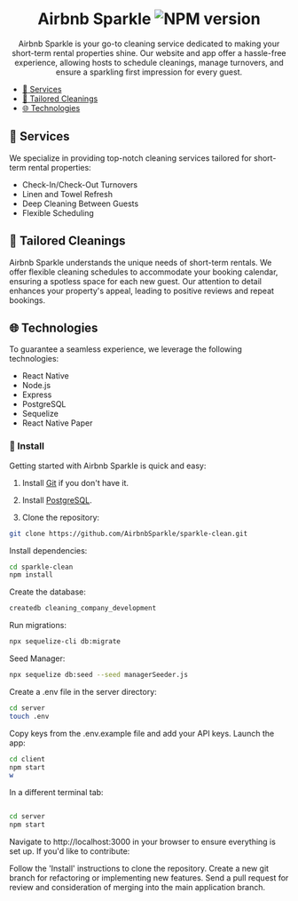 <div align="center">

# Airbnb Sparkle ![NPM version](https://img.shields.io/badge/npm-v18.17.0-blue)

Airbnb Sparkle is your go-to cleaning service dedicated to making your short-term rental properties shine. Our website and app offer a hassle-free experience, allowing hosts to schedule cleanings, manage turnovers, and ensure a sparkling first impression for every guest.

</div>
<div align="left">

- [🌟 Services](#-services)
- [🧹 Tailored Cleanings](#-tailored-cleanings)
- [🌐 Technologies](#-technologies)

## 🌟 Services

We specialize in providing top-notch cleaning services tailored for short-term rental properties:

- Check-In/Check-Out Turnovers
- Linen and Towel Refresh
- Deep Cleaning Between Guests
- Flexible Scheduling

## 🧹 Tailored Cleanings

Airbnb Sparkle understands the unique needs of short-term rentals. We offer flexible cleaning schedules to accommodate your booking calendar, ensuring a spotless space for each new guest. Our attention to detail enhances your property's appeal, leading to positive reviews and repeat bookings.

## 🌐 Technologies

To guarantee a seamless experience, we leverage the following technologies:

- React Native
- Node.js
- Express
- PostgreSQL
- Sequelize
- React Native Paper

### 🌱 Install

Getting started with Airbnb Sparkle is quick and easy:

1. Install [Git](https://git-scm.com/book/en/v2/Getting-Started-First-Time-Git-Setup) if you don't have it.

2. Install [PostgreSQL](https://www.postgresql.org/download/).

3. Clone the repository:

```bash
git clone https://github.com/AirbnbSparkle/sparkle-clean.git
```

Install dependencies:

```bash
cd sparkle-clean
npm install
```

Create the database:

```bash
createdb cleaning_company_development
```

Run migrations:

```bash
npx sequelize-cli db:migrate
```

Seed Manager:

```bash
npx sequelize db:seed --seed managerSeeder.js
```

Create a .env file in the server directory:

```bash
cd server
touch .env
```

Copy keys from the .env.example file and add your API keys.
Launch the app:

```bash
cd client
npm start
w
```

In a different terminal tab:

```bash

cd server
npm start
```

Navigate to http://localhost:3000 in your browser to ensure everything is set up.
If you'd like to contribute:

Follow the 'Install' instructions to clone the repository.
Create a new git branch for refactoring or implementing new features.
Send a pull request for review and consideration of merging into the main application branch.

</div>
